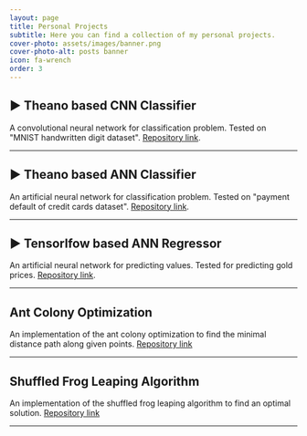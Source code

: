 ```yaml
---
layout: page
title: Personal Projects
subtitle: Here you can find a collection of my personal projects.
cover-photo: assets/images/banner.png
cover-photo-alt: posts banner
icon: fa-wrench
order: 3
---
```


## ► Theano based CNN Classifier

A convolutional neural network for classification problem. Tested on "MNIST handwritten digit dataset". [Repository link](https://github.com/theDIG95/MNIST-CNN).

---

## ► Theano based ANN Classifier

An artificial neural network for classification problem. Tested on "payment default of credit cards dataset". [Repository link](https://github.com/theDIG95/Payment-default-ANN).

---

## ► Tensorlfow based ANN Regressor

An artificial neural network for predicting values. Tested for predicting gold prices. [Repository link](https://github.com/theDIG95/Gold-prices-ANN).

---

## Ant Colony Optimization

An implementation of the ant colony optimization to find the minimal distance path along given points. [Repository link](https://github.com/theDIG95/Ant-Colony-Optimization)

---

## Shuffled Frog Leaping Algorithm

An implementation of the shuffled frog leaping algorithm to find an optimal solution. [Repository link](https://github.com/theDIG95/Shuffled-frog-leaping-algorithm)

---
